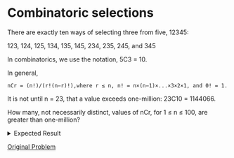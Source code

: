 # Combinatoric selections

There are exactly ten ways of selecting three from five, 12345:

123, 124, 125, 134, 135, 145, 234, 235, 245, and 345

In combinatorics, we use the notation, 5C3 = 10.

In general,

```
nCr = (n!)/(r!(n−r)!),where r ≤ n, n! = n×(n−1)×...×3×2×1, and 0! = 1.
```

It is not until n = 23, that a value exceeds one-million: 23C10 = 1144066.

How many, not necessarily distinct, values of  nCr, for 1 ≤ n ≤ 100, are greater than one-million?

<details> 
<summary>Expected Result</summary>
```
4075
```
</details>

[Original Problem](https://projecteuler.net/problem=53)
